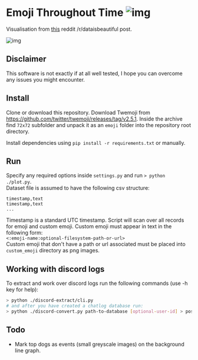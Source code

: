 # Emoji Throughout Time ![img](https://i.imgur.com/m3uZGO3.png)
Visualisation from [this](https://www.reddit.com/r/dataisbeautiful/comments/8icg5x/personal_usage_of_emoji_animated_over_time_oc/) reddit /r/dataisbeautiful post.

![img](https://i.imgur.com/OHhPC1u.gif)

## Disclaimer
This software is not exactly if at all well tested, I hope you can overcome any issues you might encounter.

## Install
Clone or download this repository. Download Twemoji from https://github.com/twitter/twemoji/releases/tag/v2.5.1. Inside the archive find `72x72` subfolder and unpack it as an `emoji` folder into the repository root directory.

Install dependencies using `pip install -r requirements.txt` or manually.

## Run
Specify any required options inside `settings.py` and run `> python ./plot.py`.  
Dataset file is assumed to have the following csv structure:
```csv
timestamp,text
timestamp,text
...
```
Timestamp is a standard UTC timestamp. Script will scan over all records for emoji and custom emoji. Custom emoji must appear in text in the following form:  
`<:emoji-name:optional-filesystem-path-or-url>`  
Custom emoji that don't have a path or url associated must be placed into `custom_emoji` directory as png images.

## Working with discord logs
To extract and work over discord logs run the following commands (use -h key for help):
```bash
> python ./discord-extract/cli.py
# and after you have created a chatlog database run:
> python ./discord-convert.py path-to-database [optional-user-id] > posts.csv
```

## Todo
* Mark top dogs as events (small greyscale images) on the background line graph.
